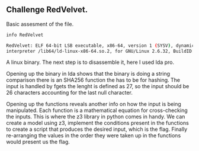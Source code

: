 ## Challenge RedVelvet.              

Basic assesment of the file.

```bash
info RedVelvet 

RedVelvet: ELF 64-bit LSB executable, x86-64, version 1 (SYSV), dynamically linked, 
interpreter /lib64/ld-linux-x86-64.so.2, for GNU/Linux 2.6.32, BuildID[sha1]=84e7ef91c33878cf9eefc00a7a450895aa573494, not stripped

```
A linux binary. The next step is to disassemble it, here I used Ida pro. 

Opening up the binary in Ida shows that the binary is doing a string comparison there is an SHA256 function the has to be for hashing.
The input is handled by fgets the lenght is defined as 27, so the input should be 26 characters accounting for the last null character.

Opening up the functions reveals another info on how the input is being manipulated. Each function is a mathematical equation 
for cross-checking the inputs. This is where the z3 library in python comes in handy. We can create a model using z3, implement the conditions 
present in the functions to create a script that produces the desired input, which is the flag. Finally re-arranging the values in the order they were taken up in the functions would present us the flag.
